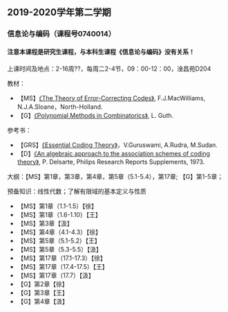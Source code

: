 ## 2019-2020学年第二学期
### 信息论与编码（课程号0740014）
#### 注意本课程是研究生课程，与本科生课程《信息论与编码》没有关系！
上课时间及地点：2-16周??，每周二2-4节，09：00-12：00，淦昌苑D204

教材：
* 【MS】[《The Theory of Error-Correcting Codes》](https://www.sciencedirect.com/bookseries/north-holland-mathematical-library/vol/16), F.J.MacWilliams, N.J.A.Sloane，North-Holland.
* 【G】[《Polynomial Methods in Combinatorics》](https://bookstore.ams.org/ulect-64/), L. Guth.

参考书：
* 【GRS】[《Essential Coding Theory》](https://cse.buffalo.edu/faculty/atri/courses/coding-theory/book/)，V.Guruswami, A.Rudra, M.Sudan.
* 【D】[《An algebraic approach to the association schemes of coding theory》](https://users.wpi.edu/~martin/RESEARCH/philips.pdf), P. Delsarte, Philips Research Reports Supplements, 1973.

大纲：【MS】第1章，第3章，第4章，第5章（5.1-5.4），第17章; 【G】第1-5章；

预备知识：线性代数；了解有限域的基本定义与性质

* 【MS】第1章（1.1-1.5）【徐】
* 【MS】第1章（1.6-1.10）【王】
* 【MS】第3章【汲】
* 【MS】第4章（4.1-4.3）【徐】
* 【MS】第5章（5.1-5.2）【王】
* 【MS】第5章（5.3-5.5）【汲】
* 【MS】第17章（17.1-17.3）【徐】
* 【MS】第17章（17.4-17.5）【王】
* 【MS】第17章（17.7）【汲】
* 【G】第2章【徐】
* 【G】第3章【王】
* 【G】第4章【汲】

